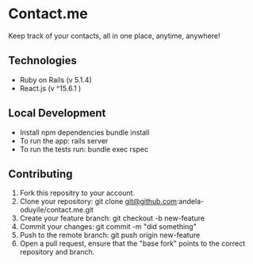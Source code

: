 # Contact.me

Keep track of your contacts, all in one place, anytime, anywhere!

## Technologies

- Ruby on Rails (v 5.1.4)
- React.js (v ^15.6.1 )

## Local Development

- Install npm dependencies bundle install
- To run the app: rails server
- To run the tests run: bundle exec rspec

## Contributing

1. Fork this repositry to your account.
2. Clone your repository: git clone git@github.com:andela-oduyile/contact.me.git
3. Create your feature branch: git checkout -b new-feature
4. Commit your changes: git commit -m "did something"
5. Push to the remote branch: git push origin new-feature
6. Open a pull request, ensure that the "base fork" points to the correct repository and branch.
